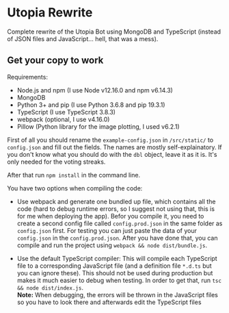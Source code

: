 # Utopia Rewrite

Complete rewrite of the Utopia Bot using MongoDB and TypeScript (instead of JSON files and JavaScript... hell, that was a mess).

## Get your copy to work

Requirements:
* Node.js and npm (I use Node v12.16.0 and npm v6.14.3)
* MongoDB
* Python 3+ and pip (I use Python 3.6.8 and pip 19.3.1)
* TypeScript (I use TypeScript 3.8.3)
* webpack (optional, I use v4.16.0)
* Pillow (Python library for the image plotting, I used v6.2.1)

First of all you should rename the `example-config.json` in `/src/static/` to `config.json` and fill out the fields. 
The names are mostly self-explainatory. 
If you don't know what you should do with the `dbl` object, leave it as it is. 
It's only needed for the voting streaks.

After that run `npm install` in the command line.

You have two options when compiling the code: 

* Use webpack and generate one bundled up file, which contains all the code 
  (hard to debug runtime errors, so I suggest not using that, this is for me when deploying the app).
  Befor you compile it, you need to create a second config file called `config.prod.json` in the same folder as `config.json` first.
  For testing you can just paste the data of your `config.json` in the `config.prod.json`.
  After you have done that, you can compile and run the project using `webpack && node dist/bundle.js`.

* Use the default TypeScript compiler: This will compile each TypeScript file to a corresponding JavaScript file 
  (and a definition file `*.d.ts` but you can ignore these).
  This should not be used during production but makes it much easier to debug when testing.
  In order to get that, run `tsc && node dist/index.js`.<br />
  **Note:** When debugging, the errors will be thrown in the JavaScript files so you have to look there and afterwards edit the TypeScript files

